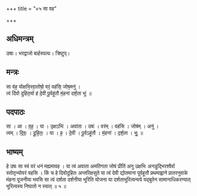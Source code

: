 +++
title = "०५ सा वह"

+++
## अधिमन्त्रम्
उषाः। भरद्वाजो बार्हस्पत्यः। त्रिष्टुप्।

## मन्त्रः
सा व॑ह॒ योक्षभि॒रवा॒तोषो॒ वरं॒ वह॑सि॒ जोष॒मनु॑ ।  
त्वं दि॑वो दुहित॒र्या ह॑ दे॒वी पू॒र्वहू॑तौ मं॒हना॑ दर्श॒ता भूः॑ ॥

## पदपाठः
सा । आ । व॒ह॒ । या । उ॒क्षऽभिः॑ । अवा॑ता । उषः॑ । वर॑म् । वह॑सि । जोष॑म् । अनु॑ ।  
त्वम् । दि॒वः॒ । दु॒हि॒तः॒ । या । ह॒ । दे॒वी । पू॒र्वऽहू॑तौ । मं॒हना॑ । द॒र्श॒ता । भूः॒ ॥

## भाष्यम्
हे उषः सा स्वं वरं धनं मह्यमावह । या त्वं अवाता अमतिगता जोषं प्रीतिं अनु उक्षभिः अनडुद्भिरश्वैर्वा स्तोतृभ्योवरं वहसि । किं च हे दिवोदुहितः अन्तरिक्षसुते या त्वं देवी द्योतमाना पूर्वहूतौ प्रथमाह्वाने प्रातरनुवाके मंहना पूजनीया भवसि सा त्वं दर्शता दर्शनीया भूरिति योजना या दर्शताभूरित्यन्वये यद्बुतेन सामानाधिकरण्यात् भूरित्यस्य निघातो न स्यात् ॥ ५ ॥